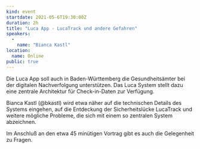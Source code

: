 ```yaml
---
kind: event
startdate: 2021-05-6T19:30:00Z
duration: 2h
title: "Luca App - LucaTrack und andere Gefahren"
speakers:
  -
    name: "Bianca Kastl"
location:
  name: Online
public: true
---
```

Die Luca App soll auch in Baden-Württemberg die Gesundheitsämter bei der digitalen Nachverfolgung unterstützen.
Das Luca System stellt dazu eine zentrale Architektur für Check-in-Daten zur Verfügung.

Bianca Kastl (@bkastl) wird etwa näher auf die technischen Details des Systems eingehen, auf die Entdeckung der Sicherheitslücke LucaTrack und weitere mögliche Probleme, die sich mit einem so zentralen System abzeichnen.

Im Anschluß an den etwa 45 minütigen Vortrag gibt es auch die Gelegenheit zu Fragen.
